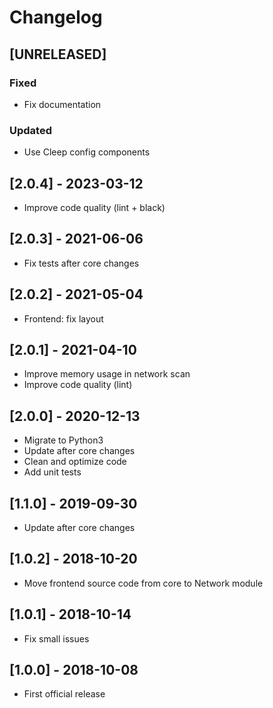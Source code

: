 # Changelog

## [UNRELEASED]
### Fixed
- Fix documentation

### Updated
- Use Cleep config components

## [2.0.4] - 2023-03-12

* Improve code quality (lint + black)

## [2.0.3] - 2021-06-06

* Fix tests after core changes

## [2.0.2] - 2021-05-04

* Frontend: fix layout

## [2.0.1] - 2021-04-10

* Improve memory usage in network scan
* Improve code quality (lint)

## [2.0.0] - 2020-12-13

* Migrate to Python3
* Update after core changes
* Clean and optimize code
* Add unit tests

## [1.1.0] - 2019-09-30

* Update after core changes

## [1.0.2] - 2018-10-20

* Move frontend source code from core to Network module

## [1.0.1] - 2018-10-14

* Fix small issues

## [1.0.0] - 2018-10-08

* First official release

